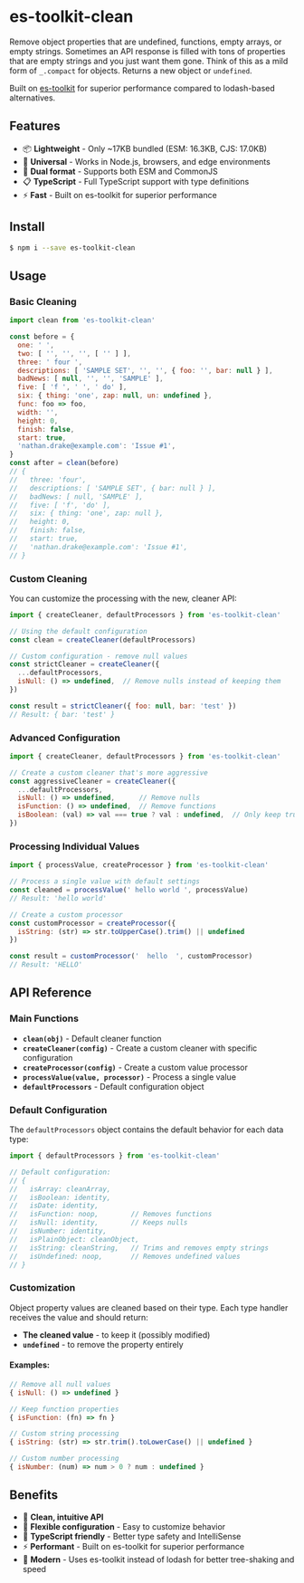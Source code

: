 # es-toolkit-clean

Remove object properties that are undefined, functions, empty arrays, or empty strings.
Sometimes an API response is filled with tons of properties that are empty strings and you just want them gone.
Think of this as a mild form of `_.compact` for objects. Returns a new object or `undefined`.

Built on [es-toolkit](https://github.com/toss/es-toolkit) for superior performance compared to lodash-based alternatives.

## Features

- 📦 **Lightweight** - Only ~17KB bundled (ESM: 16.3KB, CJS: 17.0KB)
- 📱 **Universal** - Works in Node.js, browsers, and edge environments
- 🔧 **Dual format** - Supports both ESM and CommonJS
- 📋 **TypeScript** - Full TypeScript support with type definitions
- ⚡ **Fast** - Built on es-toolkit for superior performance

## Install

```bash
$ npm i --save es-toolkit-clean
```

## Usage

### Basic Cleaning

```javascript
import clean from 'es-toolkit-clean'

const before = {
  one: ' ',
  two: [ '', '', '', [ '' ] ],
  three: ' four ',
  descriptions: [ 'SAMPLE SET', '', '', { foo: '', bar: null } ],
  badNews: [ null, '', '', 'SAMPLE' ],
  five: [ 'f ', ' ', ' do' ],
  six: { thing: 'one', zap: null, un: undefined },
  func: foo => foo,
  width: '',
  height: 0,
  finish: false,
  start: true,
  'nathan.drake@example.com': 'Issue #1',
}
const after = clean(before)
// {
//   three: 'four',
//   descriptions: [ 'SAMPLE SET', { bar: null } ],
//   badNews: [ null, 'SAMPLE' ],
//   five: [ 'f', 'do' ],
//   six: { thing: 'one', zap: null },
//   height: 0,
//   finish: false,
//   start: true,
//   'nathan.drake@example.com': 'Issue #1',
// }
```

### Custom Cleaning

You can customize the processing with the new, cleaner API:

```javascript
import { createCleaner, defaultProcessors } from 'es-toolkit-clean'

// Using the default configuration
const clean = createCleaner(defaultProcessors)

// Custom configuration - remove null values
const strictCleaner = createCleaner({
  ...defaultProcessors,
  isNull: () => undefined,  // Remove nulls instead of keeping them
})

const result = strictCleaner({ foo: null, bar: 'test' })
// Result: { bar: 'test' }
```

### Advanced Configuration

```javascript
import { createCleaner, defaultProcessors } from 'es-toolkit-clean'

// Create a custom cleaner that's more aggressive
const aggressiveCleaner = createCleaner({
  ...defaultProcessors,
  isNull: () => undefined,      // Remove nulls
  isFunction: () => undefined,  // Remove functions
  isBoolean: (val) => val === true ? val : undefined,  // Only keep true booleans
})
```

### Processing Individual Values

```javascript
import { processValue, createProcessor } from 'es-toolkit-clean'

// Process a single value with default settings
const cleaned = processValue(' hello world ', processValue)
// Result: 'hello world'

// Create a custom processor
const customProcessor = createProcessor({
  isString: (str) => str.toUpperCase().trim() || undefined
})

const result = customProcessor('  hello  ', customProcessor)
// Result: 'HELLO'
```

## API Reference

### Main Functions

- **`clean(obj)`** - Default cleaner function
- **`createCleaner(config)`** - Create a custom cleaner with specific configuration
- **`createProcessor(config)`** - Create a custom value processor
- **`processValue(value, processor)`** - Process a single value
- **`defaultProcessors`** - Default configuration object

### Default Configuration

The `defaultProcessors` object contains the default behavior for each data type:

```javascript
import { defaultProcessors } from 'es-toolkit-clean'

// Default configuration:
// {
//   isArray: cleanArray,
//   isBoolean: identity,
//   isDate: identity,
//   isFunction: noop,        // Removes functions
//   isNull: identity,        // Keeps nulls
//   isNumber: identity,
//   isPlainObject: cleanObject,
//   isString: cleanString,   // Trims and removes empty strings
//   isUndefined: noop,       // Removes undefined values
// }
```

### Customization

Object property values are cleaned based on their type. Each type handler receives the value and should return:

- **The cleaned value** - to keep it (possibly modified)
- **`undefined`** - to remove the property entirely

#### Examples:

```javascript
// Remove all null values
{ isNull: () => undefined }

// Keep function properties  
{ isFunction: (fn) => fn }

// Custom string processing
{ isString: (str) => str.trim().toLowerCase() || undefined }

// Custom number processing  
{ isNumber: (num) => num > 0 ? num : undefined }
```

## Benefits

- 🧹 **Clean, intuitive API**
- 🎯 **Flexible configuration** - Easy to customize behavior
- 🚀 **TypeScript friendly** - Better type safety and IntelliSense
- ⚡ **Performant** - Built on es-toolkit for superior performance
- 🔧 **Modern** - Uses es-toolkit instead of lodash for better tree-shaking and speed
